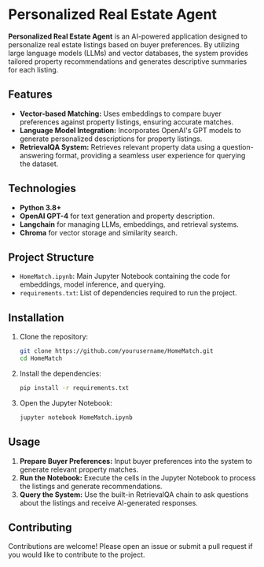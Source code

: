 

# Personalized Real Estate Agent

**Personalized Real Estate Agent** is an AI-powered application designed to personalize real estate listings based on buyer preferences. By utilizing large language models (LLMs) and vector databases, the system provides tailored property recommendations and generates descriptive summaries for each listing. 

## Features

- **Vector-based Matching:** Uses embeddings to compare buyer preferences against property listings, ensuring accurate matches.
- **Language Model Integration:** Incorporates OpenAI's GPT models to generate personalized descriptions for property listings.
- **RetrievalQA System:** Retrieves relevant property data using a question-answering format, providing a seamless user experience for querying the dataset.
  
## Technologies

- **Python 3.8+**
- **OpenAI GPT-4** for text generation and property description.
- **Langchain** for managing LLMs, embeddings, and retrieval systems.
- **Chroma** for vector storage and similarity search.

## Project Structure

- `HomeMatch.ipynb`: Main Jupyter Notebook containing the code for embeddings, model inference, and querying.
- `requirements.txt`: List of dependencies required to run the project.

## Installation

1. Clone the repository:
    ```bash
    git clone https://github.com/yourusername/HomeMatch.git
    cd HomeMatch
    ```

2. Install the dependencies:
    ```bash
    pip install -r requirements.txt
    ```

3. Open the Jupyter Notebook:
    ```bash
    jupyter notebook HomeMatch.ipynb
    ```

## Usage

1. **Prepare Buyer Preferences:** Input buyer preferences into the system to generate relevant property matches.
2. **Run the Notebook:** Execute the cells in the Jupyter Notebook to process the listings and generate recommendations.
3. **Query the System:** Use the built-in RetrievalQA chain to ask questions about the listings and receive AI-generated responses.

## Contributing

Contributions are welcome! Please open an issue or submit a pull request if you would like to contribute to the project.
